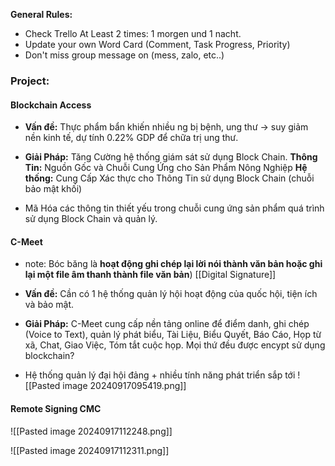 **General Rules:** 
+ Check Trello At Least 2 times: 1 morgen und 1 nacht.
+ Update your own Word Card (Comment, Task Progress, Priority) 
+ Don't miss group message on (mess, zalo, etc..)

### Project:
#### Blockchain Access
+ **Vấn đề:** Thực phẩm bẩn khiến nhiều ng bị bệnh, ung thư -> suy giảm nền kinh tế, dự tính 0.22% GDP để chữa trị ung thư.
+ **Giải Pháp:** Tăng Cường hệ thống giám sát sử dụng Block Chain.
	**Thông Tin:** Nguồn Gốc và Chuỗi Cung Ứng cho Sản Phẩm Nông Nghiệp
	**Hệ thống:** Cung Cấp Xác thực cho Thông Tin sử dụng Block Chain (chuỗi bảo mật khối)
	
+ Mã Hóa các thông tin thiết yếu trong chuỗi cung ứng sản phẩm quá trình sử dụng Block Chain và quản lý. 


#### C-Meet
+ note: 
	Bóc băng là **hoạt động ghi chép lại lời nói thành văn bản hoặc ghi lại một file âm thanh thành file văn bản**)
	[[Digital Signature]]

+ **Vấn đề:** Cần có 1 hệ thống quản lý hội hoạt động của quốc hội, tiện ích và bảo mật.

+ **Giải Pháp:** C-Meet cung cấp nền tảng online để điểm danh, ghi chép (Voice to Text), quản lý phát biểu, Tài Liệu, Biểu Quyết, Báo Cáo, Họp từ xã, Chat, Giao Việc, Tóm tắt cuộc họp. Mọi thứ đều được encypt sử dụng blockchain?
	
+ Hệ thống quản lý đại hội đảng + nhiều tính năng phát triển sắp tới
	![[Pasted image 20240917095419.png]]



#### Remote Signing CMC
![[Pasted image 20240917112248.png]]


![[Pasted image 20240917112311.png]]